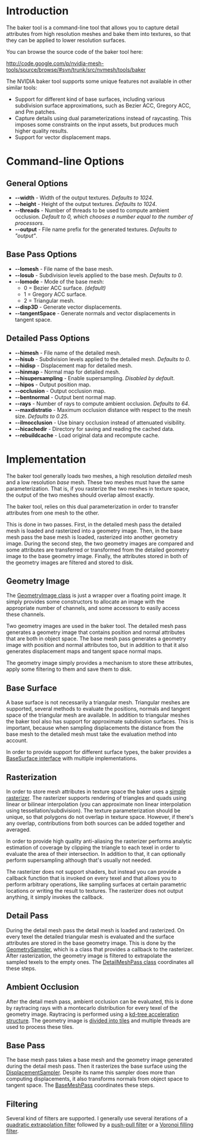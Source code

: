 # Introduction #

The baker tool is a command-line tool that allows you to capture detail attributes from high resolution meshes and bake them into textures, so that they can be applied to lower resolution surfaces.

You can browse the source code of the baker tool here:

http://code.google.com/p/nvidia-mesh-tools/source/browse/#svn/trunk/src/nvmesh/tools/baker

The NVIDIA baker tool supports some unique features not available in other similar tools:

  * Support for different kind of base surfaces, including various subdivision surface approximations, such as Bezier ACC, Gregory ACC, and Pm patches.
  * Capture details using dual parameterizations instead of raycasting. This imposes some constraints on the input assets, but produces much higher quality results.
  * Support for vector displacement maps.


# Command-line Options #

## General Options ##

  * **--width** - Width of the output textures. _Defaults to 1024_.
  * **--height** - Height of the output textures. _Defaults to 1024_.
  * **--threads** - Number of threads to be used to compute ambient occlusion. _Default to 0, which chooses a number equal to the number of processors_.
  * **--output** - File name prefix for the generated textures. _Defaults to "output"_.

## Base Pass Options ##

  * **--lomesh** - File name of the base mesh.
  * **--losub** - Subdivision levels applied to the base mesh. _Defaults to 0_.
  * **--lomode** - Mode of the base mesh:
    * 0 = Bezier ACC surface. _(default)_
    * 1 = Gregory ACC surface.
    * 2 = Triangular mesh.
  * **--disp3D** - Generate vector displacements.
  * **--tangentSpace** - Generate normals and vector displacements in tangent space.

## Detailed Pass Options ##

  * **--himesh** - File name of the detailed mesh.
  * **--hisub** - Subdivision levels applied to the detailed mesh. _Defaults to 0_.
  * **--hidisp** - Displacement map for detailed mesh.
  * **--hinmap** - Normal map for detailed mesh.
  * **--hisupersampling** - Enable supersampling. _Disabled by default_.
  * **--hipos** - Output position map.
  * **--occlusion** - Output occlusion map.
  * **--bentnormal** - Output bent normal map.
  * **--rays** - Number of rays to compute ambient occlusion. _Defaults to 64_.
  * **--maxdistratio** - Maximum occlusion distance with respect to the mesh size. _Defaults to 0.25_.
  * **--ilmocclusion** - Use binary occlusion instead of attenuated visibility.
  * **--hicachedir** - Directory for saving and reading the cached data.
  * **--rebuildcache** - Load original data and recompute cache.

# Implementation #

The baker tool generally loads two meshes, a high resolution _detailed_ mesh and a low resolution _base_ mesh. These two meshes must have the same parameterization. That is, if you rasterize the two meshes in texture space, the output of the two meshes should overlap almost exactly.

The baker tool, relies on this dual parameterization in order to transfer attributes from one mesh to the other.

This is done in two passes. First, in the detailed mesh pass the detailed mesh is loaded and rasterized into a geometry image. Then, in the base mesh pass the base mesh is loaded, rasterized into another geometry image. During the second step, the two geometry images are compared and some attributes are transferred or transformed from the detailed geometry image to the base geometry image. Finally, the attributes stored in both of the geometry images are filtered and stored to disk.


## Geometry Image ##

The [GeometryImage class](http://code.google.com/p/nvidia-mesh-tools/source/browse/trunk/src/nvmesh/tools/baker/GeometryImage.h#14) is just a wrapper over a floating point image. It simply provides some constructors to allocate an image with the appropriate number of channels, and some accessors to easily access these channels.

Two geometry images are used in the baker tool. The detailed mesh pass generates a geometry image that contains position and normal attributes that are both in object space. The base mesh pass generates a geometry image with position and normal attributes too, but in addition to that it also generates displacement maps and tangent space normal maps.

The geometry image simply provides a mechanism to store these attributes, apply some filtering to them and save them to disk.


## Base Surface ##

A base surface is not necessarily a triangular mesh. Triangular meshes are supported, several methods to evaluate the positions, normals and tangent space of the triangular mesh are available. In addition to triangular meshes the baker tool also has support for approximate subdivision surfaces. This is important, because when sampling displacements the distance from the base mesh to the detailed mesh must take the evaluation method into account.

In order to provide support for different surface types, the baker provides a [BaseSurface interface](http://code.google.com/p/nvidia-mesh-tools/source/browse/trunk/src/nvmesh/tools/baker/BaseSurface.h#21) with multiple implementations.


## Rasterization ##

In order to store mesh attributes in texture space the baker uses a [simple rasterizer](http://code.google.com/p/nvidia-mesh-tools/source/browse/#svn/trunk/src/nvmesh/raster). The rasterizer supports rendering of triangles and quads using linear or bilinear interpolation (you can approximate non linear interpolation using tessellation/subdivision). The texture parameterization should be unique, so that polygons do not overlap in texture space. However, if there's any overlap, contributions from both sources can be added together and averaged.

In order to provide high quality anti-aliasing the rasterizer performs analytic estimation of coverage by clipping the triangle to each texel in order to evaluate the area of their intersection. In addition to that, it can optionally perform supersampling although that's usually not needed.

The rasterizer does not support shaders, but instead you can provide a callback function that is invoked on every texel and that allows you to perform arbitrary operations, like sampling surfaces at certain parametric locations or writing the result to textures. The rasterizer does not output anything, it simply invokes the callback.


## Detail Pass ##

During the detail mesh pass the detail mesh is loaded and rasterized. On every texel the detailed triangular mesh is evaluated and the surface attributes are stored in the base geometry image. This is done by the [GeometrySampler](http://code.google.com/p/nvidia-mesh-tools/source/browse/trunk/src/nvmesh/tools/baker/Samplers.h#19), which is a class that provides a callback to the rasterizer. After rasterization, the geometry image is filtered to extrapolate the sampled texels to the empty ones. The [DetailMeshPass class](http://code.google.com/p/nvidia-mesh-tools/source/browse/trunk/src/nvmesh/tools/baker/DetailedMeshPass.h) coordinates all these steps.


## Ambient Occlusion ##

After the detail mesh pass, ambient occlusion can be evaluated, this is done by raytracing rays with a montecarlo distribution for every texel of the geometry image. Raytracing is performed using a [kd-tree acceleration structure](http://code.google.com/p/nvidia-mesh-tools/source/browse/#svn/trunk/src/nvmesh/kdtree). The geometry image is [divided into tiles](http://code.google.com/p/nvidia-mesh-tools/source/browse/trunk/src/nvmesh/tools/baker/TiledTask.h) and multiple threads are used to process these tiles.


## Base Pass ##

The base mesh pass takes a base mesh and the geometry image generated during the detail mesh pass. Then it rasterizes the base surface using the [DisplacementSampler](http://code.google.com/p/nvidia-mesh-tools/source/browse/trunk/src/nvmesh/tools/baker/Samplers.h#44). Despite its name this sampler does more than computing displacements, it also transforms normals from object space to tangent space. The [BaseMeshPass](http://code.google.com/p/nvidia-mesh-tools/source/browse/trunk/src/nvmesh/tools/baker/BaseMeshPass.h) coordinates these steps.


## Filtering ##

Several kind of filters are supported. I generally use several iterations of a [quadratic extrapolation filter](http://code.google.com/p/nvidia-mesh-tools/source/browse/trunk/src/nvimage/HoleFilling.cpp#465) followed by a [push-pull filter](http://code.google.com/p/nvidia-mesh-tools/source/browse/trunk/src/nvimage/HoleFilling.cpp#388) or a [Voronoi filling filter](http://code.google.com/p/nvidia-mesh-tools/source/browse/trunk/src/nvimage/HoleFilling.cpp#153).